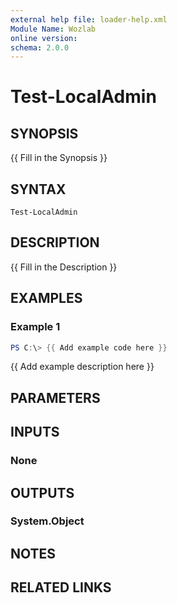 ```yaml
---
external help file: loader-help.xml
Module Name: Wozlab
online version:
schema: 2.0.0
---
```


# Test-LocalAdmin

## SYNOPSIS
{{ Fill in the Synopsis }}

## SYNTAX

```
Test-LocalAdmin
```

## DESCRIPTION
{{ Fill in the Description }}

## EXAMPLES

### Example 1
```powershell
PS C:\> {{ Add example code here }}
```

{{ Add example description here }}

## PARAMETERS

## INPUTS

### None

## OUTPUTS

### System.Object
## NOTES

## RELATED LINKS

